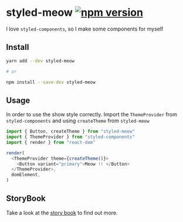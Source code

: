 # styled-meow [![npm version](https://badge.fury.io/js/styled-meow.svg)](https://badge.fury.io/js/styled-meow)

I love `styled-components`, so I make some components for myself

## Install

```bash
yarn add --dev styled-meow

# or

npm install --save-dev styled-meow
```

## Usage

In order to use the show style correctly. Import the `ThemeProvider` from `styled-components` and using `createTheme` from `styled-meow`

```javascript
import { Button, createTheme } from "styled-meow"
import { ThemeProvider } from "styled-components"
import { render } from "react-dom"

render(
  <ThemeProvider theme={createTheme()}>
    <Button variant="primary">Meow !! </Button>
  </ThemeProvider>,
  domElement,
)
```

## StoryBook

Take a look at the [story book](https://secretbase.github.io/styled-meow/) to find out more.
